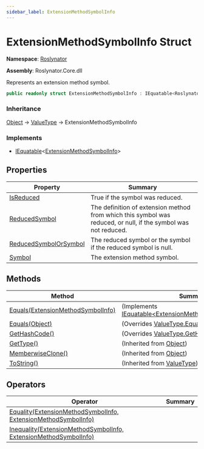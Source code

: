 ```yaml
---
sidebar_label: ExtensionMethodSymbolInfo
---
```


# ExtensionMethodSymbolInfo Struct

**Namespace**: [Roslynator](../index.md)

**Assembly**: Roslynator\.Core\.dll

  
Represents an extension method symbol\.

```csharp
public readonly struct ExtensionMethodSymbolInfo : IEquatable<Roslynator.ExtensionMethodSymbolInfo>
```

### Inheritance

[Object](https://docs.microsoft.com/en-us/dotnet/api/system.object) &#x2192; [ValueType](https://docs.microsoft.com/en-us/dotnet/api/system.valuetype) &#x2192; ExtensionMethodSymbolInfo

### Implements

* [IEquatable](https://docs.microsoft.com/en-us/dotnet/api/system.iequatable-1)&lt;[ExtensionMethodSymbolInfo](./index.md)&gt;

## Properties

| Property | Summary |
| -------- | ------- |
| [IsReduced](IsReduced/index.md) | True if the symbol was reduced\. |
| [ReducedSymbol](ReducedSymbol/index.md) | The definition of extension method from which this symbol was reduced, or null, if the symbol was not reduced\. |
| [ReducedSymbolOrSymbol](ReducedSymbolOrSymbol/index.md) | The reduced symbol or the symbol if the reduced symbol is null\. |
| [Symbol](Symbol/index.md) | The extension method symbol\. |

## Methods

| Method | Summary |
| ------ | ------- |
| [Equals(ExtensionMethodSymbolInfo)](Equals/index.md#Roslynator_ExtensionMethodSymbolInfo_Equals_Roslynator_ExtensionMethodSymbolInfo_) |  \(Implements [IEquatable&lt;ExtensionMethodSymbolInfo&gt;.Equals](https://docs.microsoft.com/en-us/dotnet/api/system.iequatable-1.equals)\) |
| [Equals(Object)](Equals/index.md#Roslynator_ExtensionMethodSymbolInfo_Equals_System_Object_) |  \(Overrides [ValueType.Equals](https://docs.microsoft.com/en-us/dotnet/api/system.valuetype.equals)\) |
| [GetHashCode()](GetHashCode/index.md) |  \(Overrides [ValueType.GetHashCode](https://docs.microsoft.com/en-us/dotnet/api/system.valuetype.gethashcode)\) |
| [GetType()](https://docs.microsoft.com/en-us/dotnet/api/system.object.gettype) |  \(Inherited from [Object](https://docs.microsoft.com/en-us/dotnet/api/system.object)\) |
| [MemberwiseClone()](https://docs.microsoft.com/en-us/dotnet/api/system.object.memberwiseclone) |  \(Inherited from [Object](https://docs.microsoft.com/en-us/dotnet/api/system.object)\) |
| [ToString()](https://docs.microsoft.com/en-us/dotnet/api/system.valuetype.tostring) |  \(Inherited from [ValueType](https://docs.microsoft.com/en-us/dotnet/api/system.valuetype)\) |

## Operators

| Operator | Summary |
| -------- | ------- |
| [Equality(ExtensionMethodSymbolInfo, ExtensionMethodSymbolInfo)](op_Equality/index.md) | |
| [Inequality(ExtensionMethodSymbolInfo, ExtensionMethodSymbolInfo)](op_Inequality/index.md) | |

